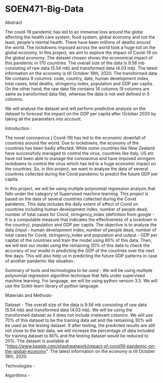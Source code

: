 # SOEN471-Big-Data

Abstract

The covid-19 pandemic has led to an immense loss around the globe affecting the health care system, food system, global economy and not the least, people's mental health. There have been millions of deaths around the world. The lockdowns imposed across the world took a huge toll on the global economy. In this project, we aim to explore the impact of Covid-19 on the global economy.  The dataset chosen shows the economical impact of this pandemic in 170 countries. The overall size of the data is 9.56 mb consisting of raw data (5.54 mb) and transformed data (4.03 mb). The latest information on the economy is till October 18th, 2020. The transformed data file contains 9 columns: code, country, date, human development index, total cases, total deaths, stringency index, population and GDP per capita. On the other hand, the raw data file contains 14 columns (9 columns are same as transformed data file), whereas the data is not well defined in 5 columns.

We will analyse the dataset and will perform predictive analysis on the dataset to forecast the impact on the GDP per capita after October 2020 by taking all the parameters into account.

Introduction :

The novel coronavirus ( Covid-19) has led to the economic downfall of countries around the world. Due to lockdowns, the economy of the countries has been badly affected. While some countries like New Zealand have successfully managed to control the virus, countries like Italy, US etc have not been able to manage the coronavirus and have imposed stringent lockdowns to control the virus which has led to a huge economic impact on the countries. So, in this project, we want to analyse the data of several countries collected during the Covid pandemic to predict the future GDP per capita.

In this project, we will be using multiple polynomial regression analysis that falls under the category of Supervised machine learning. This project is based on the data of several countries collected during the Covid pandemic. This data includes the daily extent of effect of Covid on countries including human development index, number of people dead, number of total cases for Covid, stringency_index (definition from google - It is a computable measure that indicates the effectiveness of a lockdown in the country), population and GDP per capita. The objective is to analyse the data (input - human development index, number of people dead, number of total cases for Covid, stringency_index and population and output - GDP per capita) of the countries and train the model using 80% of this data. Then, we will test our model using the remaining 20% of this data to check the accuracy of our model in predicting the GDP of the countries over the next few days. This will also help us in predicting the future GDP patterns in case of another pandemic like situation. 

Summary of tools and technologies to be used - We will be using multiple polynomial regression algorithm technique that falls under supervised machine learning. For language, we will be using python version 3.5. We will use the Scikit-learn library of python language.


Materials and Methods-

Dataset - The overall size of the data is 9.56 mb consisting of raw data (5.54 mb) and transformed data (4.03 mb). We will be using the transformed dataset as it does not include irrelevant columns.  We will use 70% of this dataset to be the training data set and the remaining 30% will be used as the testing dataset. If after testing, the predicted results are still not close to the test data, we will increase the percentage of data included for training dataset to 80% and the testing dataset would be reduced to 20%. The dataset is available at "https://www.kaggle.com/shashwatwork/impact-of-covid19-pandemic-on-the-global-economy". The latest information on the economy is till October 18th, 2020. 

Technologies - 

Algorithms - 
